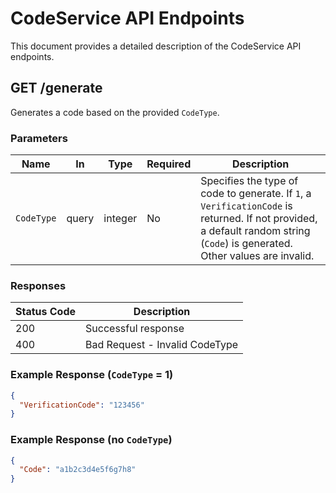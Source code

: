 # CodeService API Endpoints

This document provides a detailed description of the CodeService API endpoints.

## GET /generate

Generates a code based on the provided `CodeType`.

### Parameters

| Name       | In    | Type    | Required | Description                                                                                                                              |
| ---------- | ----- | ------- | -------- | ---------------------------------------------------------------------------------------------------------------------------------------- |
| `CodeType` | query | integer | No       | Specifies the type of code to generate. If `1`, a `VerificationCode` is returned. If not provided, a default random string (`Code`) is generated. Other values are invalid. |

### Responses

| Status Code | Description                  |
| ----------- | ---------------------------- |
| 200         | Successful response          |
| 400         | Bad Request - Invalid CodeType |

### Example Response (`CodeType` = 1)

```json
{
  "VerificationCode": "123456"
}
```

### Example Response (no `CodeType`)

```json
{
  "Code": "a1b2c3d4e5f6g7h8"
}
```

